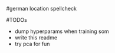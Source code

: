 #german location spellcheck

#TODOs
* dump hyperparams when training som
* write this readme
* try pca for fun